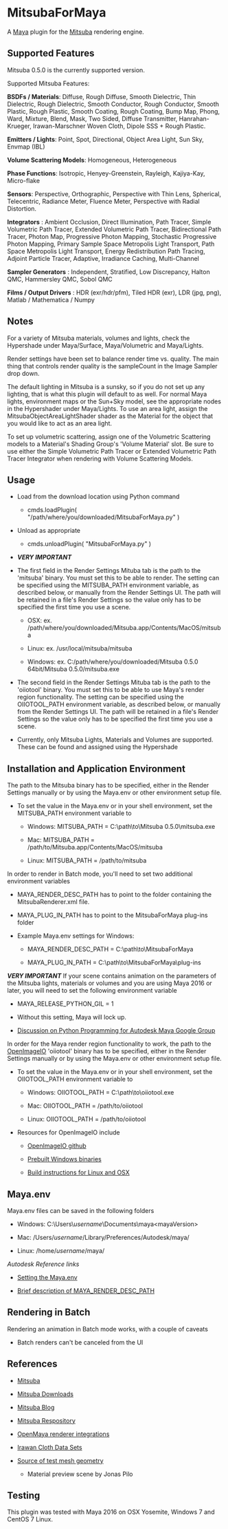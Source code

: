 MitsubaForMaya
=

A [Maya](http://www.autodesk.com/products/maya) plugin for the [Mitsuba](http://www.mitsuba-renderer.org/) rendering engine.


Supported Features
-
Mitsuba 0.5.0 is the currently supported version.

Supported Mitsuba Features:

**BSDFs / Materials**: Diffuse, Rough Diffuse, Smooth Dielectric, Thin Dielectric, Rough Dielectric, Smooth Conductor, Rough Conductor, Smooth Plastic, Rough Plastic, Smooth Coating, Rough Coating, Bump Map, Phong, Ward, Mixture, Blend, Mask, Two Sided, Diffuse Transmitter, Hanrahan-Krueger, Irawan-Marschner Woven Cloth, Dipole SSS + Rough Plastic.

**Emitters / Lights**: Point, Spot, Directional, Object Area Light, Sun Sky, Envmap (IBL)

**Volume Scattering Models**: Homogeneous, Heterogeneous

**Phase Functions**: Isotropic, Henyey-Greenstein, Rayleigh, Kajiya-Kay, Micro-flake

**Sensors**: Perspective, Orthographic, Perspective with Thin Lens, Spherical, Telecentric, Radiance Meter, Fluence Meter, Perspective with Radial Distortion.

**Integrators** : Ambient Occlusion, Direct Illumination, Path Tracer, Simple Volumetric Path Tracer, Extended Volumetric Path Tracer, Bidirectional Path Tracer, Photon Map, Progressive Photon Mapping, Stochastic Progressive Photon Mapping, Primary Sample Space Metropolis Light Transport, Path Space Metropolis Light Transport, Energy Redistribution Path Tracing, Adjoint Particle Tracer, Adaptive, Irradiance Caching, Multi-Channel

**Sampler Generators** : Independent, Stratified, Low Discrepancy, Halton QMC, Hammersley QMC, Sobol QMC

**Films / Output Drivers** : HDR (exr/hdr/pfm), Tiled HDR (exr), LDR (jpg, png), Matlab / Mathematica / Numpy

Notes
-

For a variety of Mitsuba materials, volumes and lights, check the Hypershade under Maya/Surface, Maya/Volumetric and Maya/Lights.

Render settings have been set to balance render time vs. quality. The main thing that controls render quality is the sampleCount in the Image Sampler drop down.

The default lighting in Mitsuba is a sunsky, so if you do not set up any lighting, that is what this plugin will default to as well. For normal Maya lights, environment maps or the Sun+Sky model, see the appropriate nodes in the Hypershader under Maya/Lights. To use an area light, assign the MitsubaObjectAreaLightShader shader as the Material for the object that you would like to act as an area light.

To set up volumetric scattering, assign one of the Volumetric Scattering models to a Material's Shading Group's 'Volume Material' slot. Be sure to use either the Simple Volumetric Path Tracer or Extended Volumetric Path Tracer Integrator when rendering with Volume Scattering Models.

Usage
-

- Load from the download location using Python command
	- cmds.loadPlugin( "/path/where/you/downloaded/MitsubaForMaya.py" )

- Unload as appropriate
	- cmds.unloadPlugin( "MitsubaForMaya.py" )

- ***VERY IMPORTANT*** 
- The first field in the Render Settings Mituba tab is the path to the 'mitsuba' binary. You must set this to be able to render. The setting can be specified using the MITSUBA_PATH environment variable, as described below, or manually from the Render Settings UI. The path will be retained in a file's Render Settings so the value only has to be specified the first time you use a scene.

	- OSX: ex. /path/where/you/downloaded/Mitsuba.app/Contents/MacOS/mitsuba

	- Linux: ex. /usr/local/mitsuba/mitsuba

	- Windows: ex. C:/path/where/you/downloaded/Mitsuba 0.5.0 64bit/Mitsuba 0.5.0/mitsuba.exe

- The second field in the Render Settings Mituba tab is the path to the 'oiiotool' binary. You must set this to be able to use Maya's render region functionality. The setting can be specified using the OIIOTOOL_PATH environment variable, as described below, or manually from the Render Settings UI. The path will be retained in a file's Render Settings so the value only has to be specified the first time you use a scene.

- Currently, only Mitsuba Lights, Materials and Volumes are supported. These can be found and assigned using the Hypershade

Installation and Application Environment
- 
The path to the Mitsuba binary has to be specified, either in the Render Settings manually or by using the Maya.env or other environment setup file.

- To set the value in the Maya.env or in your shell environment, set the MITSUBA_PATH environment variable to  

	- Windows: MITSUBA_PATH = C:\path\to\Mitsuba 0.5.0\mitsuba.exe

	- Mac: MITSUBA_PATH = /path/to/Mitsuba.app/Contents/MacOS/mitsuba

	- Linux: MITSUBA_PATH = /path/to/mitsuba

In order to render in Batch mode, you'll need to set two additional environment variables

- MAYA_RENDER_DESC_PATH has to point to the folder containing the MitsubaRenderer.xml file.

- MAYA_PLUG_IN_PATH has to point to the MitsubaForMaya plug-ins folder

- Example Maya.env settings for Windows:

	- MAYA_RENDER_DESC_PATH = C:\path\to\MitsubaForMaya

	- MAYA_PLUG_IN_PATH = C:\path\to\MitsubaForMaya\plug-ins

***VERY IMPORTANT*** 
If your scene contains animation on the parameters of the Mitsuba lights, materials or volumes and you are using Maya 2016 or later, you will need to set the following environment variable

- MAYA_RELEASE_PYTHON_GIL = 1

- Without this setting, Maya will lock up.

- [Discussion on Python Programming for Autodesk Maya Google Group](https://groups.google.com/forum/?hl=en#!topic/python_inside_maya/Zk7FKPu7J_A)


In order for the Maya render region functionality to work, the path to the [OpenImageIO](https://github.com/OpenImageIO/oiio) 'oiiotool' binary has to be specified, either in the Render Settings manually or by using the Maya.env or other environment setup file.

- To set the value in the Maya.env or in your shell environment, set the OIIOTOOL_PATH environment variable to  

	- Windows: OIIOTOOL_PATH = C:\path\to\oiiotool.exe

	- Mac: OIIOTOOL_PATH = /path/to/oiiotool

	- Linux: OIIOTOOL_PATH = /path/to/oiiotool

- Resources for OpenImageIO include

	- [OpenImageIO github](https://github.com/OpenImageIO/oiio)

	- [Prebuilt Windows binaries](http://www.lfd.uci.edu/~gohlke/pythonlibs/#openimageio)

	- [Build instructions for Linux and OSX](https://github.com/OpenImageIO/oiio/blob/master/INSTALL)


Maya.env
-

Maya.env files can be saved in the following folders

- Windows: C:\Users\\*username*\\Documents\maya\<mayaVersion>

- Mac: /Users/*username*/Library/Preferences/Autodesk/maya/<mayaVersion>

- Linux: /home/*username*/maya/<mayaVersion>

*Autodesk Reference links*

- [Setting the Maya.env](http://help.autodesk.com/view/MAYAUL/2016/ENU/?guid=GUID-8EFB1AC1-ED7D-4099-9EEE-624097872C04)

- [Brief description of MAYA_RENDER_DESC_PATH](http://knowledge.autodesk.com/support/maya/learn-explore/caas/CloudHelp/cloudhelp/2016/ENU/Maya/files/GUID-AF8A7EA4-DEEF-49EF-A18C-CDA72B4F9E1E-htm.html)


Rendering in Batch
-
Rendering an animation in Batch mode works, with a couple of caveats

- Batch renders can't be canceled from the UI

References
-

- [Mitsuba](http://www.mitsuba-renderer.org/)

- [Mitsuba Downloads](http://www.mitsuba-renderer.org/download.html)

- [Mitsuba Blog](http://www.mitsuba-renderer.org/devblog/)

- [Mitsuba Respository](https://www.mitsuba-renderer.org/repos/)

- [OpenMaya renderer integrations](https://github.com/haggi/OpenMaya)

- [Irawan Cloth Data Sets](http://www.mitsuba-renderer.org/scenes/irawan.zip)

- [Source of test mesh geometry](http://graphics.cs.williams.edu/data/meshes.xml)

	- Material preview scene by Jonas Pilo


Testing
-

This plugin was tested with Maya 2016 on OSX Yosemite, Windows 7 and CentOS 7 Linux.

